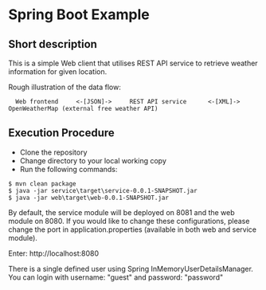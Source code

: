 # Spring Boot Example

Short description
-------------------------------
This is a simple Web client that utilises REST API service to retrieve weather information for given location.

Rough illustration of the data flow:

      Web frontend     <-[JSON]->     REST API service      <-[XML]->       OpenWeatherMap (external free weather API)
 

Execution Procedure
------------------------
- Clone the repository
- Change directory to your local working copy
- Run the following commands:
```
$ mvn clean package
$ java -jar service\target\service-0.0.1-SNAPSHOT.jar
$ java -jar web\target\web-0.0.1-SNAPSHOT.jar
```

By default, the service module will be deployed on 8081 and the web module on 8080. If you would like to change these configurations, please change the port in application.properties (available in both web and service module).

Enter: http://localhost:8080

There is a single defined user using Spring InMemoryUserDetailsManager. You can login with username: "guest" and password: "password"


 